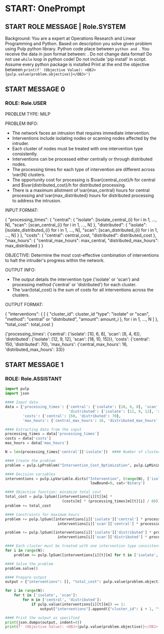 # START: OnePrompt 
## START ROLE MESSAGE | Role.SYSTEM 
Background: You are a expert at Operations Research and Linear Programming and Python. Based on description you solve given problem using Pulp python library. Python code place between ```python and ```. You receive the data in json format between: <DATA></DATA>. Do not change data format! Do not use `while` loop in python code! Do not include 'pip install' in script. Assume every python package is installed Print at the end the objective between <OBJ></OBJ> `print(f' (Objective Value): <OBJ>{pulp.value(problem.objective)}</OBJ>')`  
## START MESSAGE 0 
### ROLE: Role.USER
<DESCRIPTION>
PROBLEM TYPE: MILP

PROBLEM INFO:

- The network faces an intrusion that requires immediate intervention.
- Interventions include isolating nodes or scanning nodes affected by the intruder.
- Each cluster of nodes must be treated with one intervention type consistently.
- Interventions can be processed either centrally or through distributed nodes.
- The processing times for each type of intervention are different across \var{N} clusters.
- The opportunity cost for processing is $\var{central_cost}/h for central and $\var{distributed_cost}/h for distributed processing.
- There is a maximum allotment of \var{max_central} hours for central processing and \var{max_distributed} hours for distributed processing to address the intrusion.

INPUT FORMAT: 

{
    "processing_times": {
        "central": {
            "isolate": [isolate_central_{i} for i in 1, ..., N],
            "scan": [scan_central_{i} for i in 1, ..., N]
        },
        "distributed": {
            "isolate": [isolate_distributed_{i} for i in 1, ..., N],
            "scan": [scan_distributed_{i} for i in 1, ..., N]
        }
    },
    "costs": {
        "central": central_cost,
        "distributed": distributed_cost
    },
    "max_hours": {
        "central_max_hours": max_central,
        "distributed_max_hours": max_distributed
    }
}

OBJECTIVE: Determine the most cost-effective combination of interventions to halt the intruder's progress within the network.

OUTPUT INFO:

- The output details the intervention type ('isolate' or 'scan') and processing method ('central' or 'distributed') for each cluster.
- The \var{total_cost} is the sum of costs for all interventions across the clusters.

OUTPUT FORMAT:

{
    "interventions": {
        [
            {
            "cluster_id": cluster_id
            "type": "isolate" or "scan",
            "method": "central" or "distributed",
            "amount": amount_i
            },
            for i in 1, ..., N
        ]
    },
    "total_cost": total_cost
}





</DESCRIPTION>
<DATA>
{'processing_times': {'central': {'isolate': [10, 6, 8], 'scan': [6, 4, 6]}, 'distributed': {'isolate': [12, 9, 12], 'scan': [18, 10, 15]}}, 'costs': {'central': 150, 'distributed': 70}, 'max_hours': {'central_max_hours': 16, 'distributed_max_hours': 33}}</DATA>


## START MESSAGE 1 
### ROLE: Role.ASSISTANT
```python
import pulp
import json

#### Input data
data = {'processing_times': {'central': {'isolate': [10, 6, 8], 'scan': [6, 4, 6]}, 
                             'distributed': {'isolate': [12, 9, 12], 'scan': [18, 10, 15]}}, 
        'costs': {'central': 150, 'distributed': 70}, 
        'max_hours': {'central_max_hours': 16, 'distributed_max_hours': 33}}

#### Extracting data from the input
processing_times = data['processing_times']
costs = data['costs']
max_hours = data['max_hours']

N = len(processing_times['central']['isolate'])  #### Number of clusters

#### Create the problem
problem = pulp.LpProblem("Intervention_Cost_Optimization", pulp.LpMinimize)

#### Decision variables
interventions = pulp.LpVariable.dicts("Intervention", (range(N), ['isolate', 'scan'], ['central', 'distributed']), 
                                       lowBound=0, cat='Binary')

#### Objective function: minimize total cost
total_cost = pulp.lpSum([interventions[i][t][m] * 
                          (costs[m] * (processing_times[m][t][i] / 60)) for i in range(N) for t in ['isolate', 'scan'] for m in ['central', 'distributed']])
problem += total_cost

#### Constraints for maximum hours
problem += pulp.lpSum([interventions[i]['isolate']['central'] * processing_times['central']['isolate'][i] + 
                        interventions[i]['scan']['central'] * processing_times['central']['scan'][i] for i in range(N)]) <= max_hours['central_max_hours'], "Central_Max_Hours"

problem += pulp.lpSum([interventions[i]['isolate']['distributed'] * processing_times['distributed']['isolate'][i] + 
                        interventions[i]['scan']['distributed'] * processing_times['distributed']['scan'][i] for i in range(N)]) <= max_hours['distributed_max_hours'], "Distributed_Max_Hours"

#### Each cluster must be treated with one intervention type consistently
for i in range(N):
    problem += pulp.lpSum([interventions[i][t][m] for t in ['isolate', 'scan'] for m in ['central', 'distributed']]) == 1, f"Single_Intervention_{i}"

#### Solve the problem
problem.solve()

#### Prepare output
output = {"interventions": [], "total_cost": pulp.value(problem.objective)}

for i in range(N):
    for t in ['isolate', 'scan']:
        for m in ['central', 'distributed']:
            if pulp.value(interventions[i][t][m]) == 1:
                output["interventions"].append({"cluster_id": i + 1, "type": t, "method": m, "amount": 1})

#### Print the output as specified
print(json.dumps(output, indent=4))
print(f' (Objective Value): <OBJ>{pulp.value(problem.objective)}</OBJ>')
```

